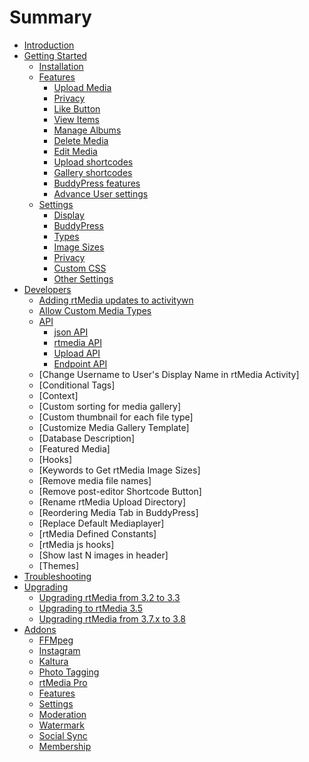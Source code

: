 # Summary

* [Introduction](README.md)
* [Getting Started](getting_started/README.md)
   * [Installation](getting_started/installation.md)
   * [Features](getting_started/features/README.md)
      * [Upload Media](getting_started/features/upload-media.md)
      * [Privacy](getting_started/features/privacy.md)
      * [Like Button](getting_started/features/like.md)
      * [View Items](getting_started/features/view-items.md)
      * [Manage Albums](getting_started/features/manage-albums.md)
      * [Delete Media](getting_started/features/delete-media.md)
      * [Edit Media](getting_started/features/edit-media.md)
      * [Upload shortcodes](getting_started/features/shortcodes/upload-shortcode.md)
      * [Gallery shortcodes](getting_started/features/shortcodes/gallery-shortcode.md)
      * [BuddyPress features](getting_started/features/buddypress.md)
      * [Advance User settings](getting_started/features/advance-user-setting.md)
   * [Settings](getting_started/settings/settings.md)
      * [Display](getting_started/settings/display.md)
      * [BuddyPress](getting_started/settings/buddypress.md)
      * [Types](getting_started/settings/types.md)
      * [Image Sizes](getting_started/settings/image-sizes.md)
      * [Privacy](getting_started/settings/privacy.md)
      * [Custom CSS](getting_started/settings/custom-css.md)
      * [Other Settings](getting_started/settings/other-settings.md)
* [Developers](developers/README.md)
   * [Adding rtMedia updates to activitywn](developers/add-rtmedia-updates-to-activity-show-dropdown.md)
   * [Allow Custom Media Types](developers/allow-custom-media-types.md)
   * [API](developers/api.md)
      * [json API](developers/json-api.md)
      * [rtmedia API](developers/rtmedia-api.md)
      * [Upload API](developers/upload-api.md)
      * [Endpoint API](developers/upload-endpoint.md)
   * [Change Username to User's Display Name in rtMedia Activity]
   * [Conditional Tags]
   * [Context]
   * [Custom sorting for media gallery]
   * [Custom thumbnail for each file type]
   * [Customize Media Gallery Template]
   * [Database Description]
   * [Featured Media]
   * [Hooks]
   * [Keywords to Get rtMedia Image Sizes]
   * [Remove media file names]
   * [Remove post-editor Shortcode Button]
   * [Rename rtMedia Upload Directory]
   * [Reordering Media Tab in BuddyPress]
   * [Replace Default Mediaplayer]
   * [rtMedia Defined Constants]
   * [rtMedia js hooks]
   * [Show last N images in header]
   * [Themes]
* [Troubleshooting](troubleshooting/README.md)
* [Upgrading](upgrading.md)
   * [Upgrading rtMedia from 3.2 to 3.3](upgrading/upgrading-rtmedia-3-2-to-3-3.md)
   * [Upgrading to rtMedia 3.5](upgrading/upgrading-to-rtmedia-3-5.md)
   * [Upgrading rtMedia from 3.7.x to 3.8](upgrading/upgrading-rtmedia-3-7-x-to-3-8.md) 
* [Addons](addons/README.md)
   * [FFMpeg](addons/ffmpeg.md)
   * [Instagram](addons/rtmedia-instagram.md)
   * [Kaltura](addons/rtmedia-kaltura-addon.md)
   * [Photo Tagging](addons/photo-tagging.md)
   * [rtMedia Pro](addons/rtmedia-pro/rtmedia-pro.md)
	* [Features](addons/features.md)
	* [Settings](addons/settings.md)
	* [Moderation](addons/moderation.md)
   * [Watermark](addons/rtmedia-watermark.md)
   * [Social Sync](addons/rtmedia-social-sync.md)
   * [Membership](addons/membership.md)
